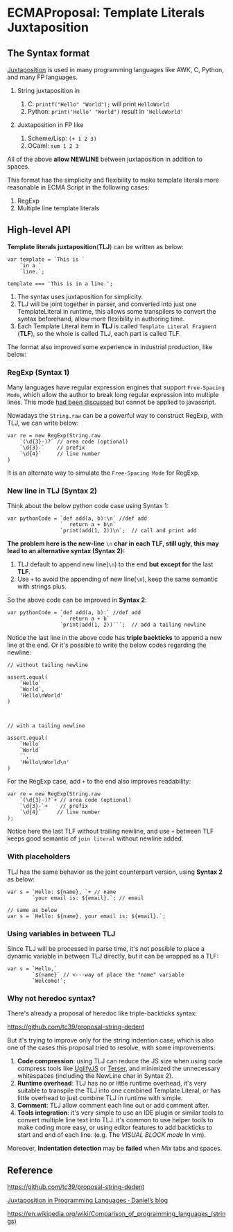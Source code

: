 # ECMAProposal: Template Literals Juxtaposition

## The Syntax format

[Juxtaposition](https://en.wikipedia.org/wiki/Juxtaposition) is used in many programming languages like AWK, C, Python, and many FP languages.

1.  String juxtaposition in

    1.  C: `printf("Hello" "World");` will print `HelloWorld`
    1.  Python: `print('Hello' "World")` result in `'HelloWorld'`

1.  Juxtaposition in FP like

    1.  Scheme/Lisp: `(+ 1 2 3)`
    1.  OCaml: `sum 1 2 3`

All of the above **allow NEWLINE** between juxtaposition in addition to spaces.

This format has the simplicity and flexibility to make template literals more reasonable in ECMA Script in the following cases:

1.  RegExp
2.  Multiple line template literals

## High-level API

**Template literals juxtaposition**(**TLJ**) can be written as below:

```
var template = `This is `
    `in a `
    `line.`;

template === 'This is in a line.';
```

1.  The syntax uses juxtaposition for simplicity.
2.  TLJ will be joint together in parser, and converted into just one TemplateLiteral in runtime, this allows some transpilers to convert the syntax beforehand, allow more flexibility in authoring time.
3.  Each Template Literal item in **TLJ** is called `Template Literal Fragment` (**TLF**), so the whole is called TLJ, each part is called TLF.

The format also improved some experience in industrial production, like below:

### RegExp (Syntax 1)

Many languages have regular expression engines that support `Free-Spacing Mode`, which allow the author to break long regular expression into multiple lines. This mode [had been discussed](https://esdiscuss.org/topic/regexp-free-spacing-comments) but cannot be applied to javascript.

Nowadays the `String.raw` can be a powerful way to construct RegExp, with TLJ, we can write below:

```
var re = new RegExp(String.raw
    `(\d{3}-)?` // area code (optional)
    `\d{3}-`    // prefix
    `\d{4}`     // line number
)
```

It is an alternate way to simulate the `Free-Spacing Mode` for RegExp.

### New line in TLJ (Syntax 2)

Think about the below python code case using Syntax 1:

```
var pythonCode = `def add(a, b):\n` //def add
                 `  return a + b\n`
                 `print(add(1, 2))\n`;  // call and print add
```

**The problem here is the new-line** `\n` **char in each TLF, still ugly, this may lead to an alternative syntax (Syntax 2):**

1.  TLJ default to append new line(`\n`) to the end **but except for** the last **TLF**.
2.  Use `+` to avoid the appending of new line(`\n`), keep the same semantic with strings plus.

So the above code can be improved in **Syntax 2**:

````
var pythonCode = `def add(a, b):` //def add
                 `  return a + b`
                 `print(add(1, 2))```;  // add a tailing newline
````

Notice the last line in the above code has **triple backticks** to append a new line at the end. Or it's possible to write the below codes regarding the newline:

```
// without tailing newline

assert.equal(
    `Hello`
    `World`,
    'Hello\nWorld'
)



// with a tailing newline

assert.equal(
    `Hello`
    `World`
    ``,
    'Hello\nWorld\n'
)
```

For the RegExp case, add `+` to the end also improves readability:

```
var re = new RegExp(String.raw
    `(\d{3}-)?`+ // area code (optional)
    `\d{3}-`+    // prefix
    `\d{4}`     // line number
);
```

Notice here the last TLF without trailing newline, and use `+` between TLF keeps good semantic of `join literal` without newline added.

### With placeholders

TLJ has the same behavior as the joint counterpart version, using **Syntax 2** as below:

```
var s = `Hello: ${name}, `+ // name
        `your email is: ${email}.`; // email

// same as below
var s = `Hello: ${name}, your email is: ${email}.`;
```

### Using variables in between TLJ

Since TLJ will be processed in parse time, it's not possible to place a dynamic variable in between TLJ directly, but it can be wrapped as a TLF:

```
var s = `Hello,`
        `${name}` // <---way of place the "name" variable
        `Welcome!`;
```

### Why not heredoc syntax?

There's already a proposal of heredoc like triple-backticks syntax:

https://github.com/tc39/proposal-string-dedent

But it's trying to improve only for the string indention case, which is also one of the cases this proposal tried to resolve, with some improvements:

1.  **Code compression**: using TLJ can reduce the JS size when using code compress tools like [UglifyJS](https://github.com/mishoo/UglifyJS) or [Terser](https://github.com/terser/terser), and minimized the unnecessary whitespaces (including the NewLine char in Syntax 2).
2.  **Runtime overhead**: TLJ has no or little runtime overhead, it's very suitable to transpile the TLJ into one combined Template Literal, or has little overhead to just combine TLJ in runtime with simple.
3.  **Comment**: TLJ allow comment each line out or add comment after.
4.  **Tools integration**: it's very simple to use an IDE plugin or similar tools to convert multiple line text into TLJ. it's common to use helper tools to make coding more easy, or using editor features to add backticks to start and end of each line. (e.g. The *VISUAL BLOCK mode* In vim).

Moreover, **Indentation detection** may be **failed** when *Mix* tabs and spaces.

## Reference

https://github.com/tc39/proposal-string-dedent

[Juxtaposition in Programming Languages · Daniel’s blog](http://www.storytotell.org/post/juxtaposition/)

https://en.wikipedia.org/wiki/Comparison_of_programming_languages_(strings)

